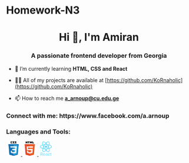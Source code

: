 # Homework-N3

<h1 align="center">Hi 👋, I'm Amiran</h1>
<h3 align="center">A passionate frontend developer from Georgia</h3>

- 🌱 I’m currently learning **HTML, CSS and React**

- 👨‍💻 All of my projects are available at [https://github.com/KoRnaholic](https://github.com/KoRnaholic)

- 📫 How to reach me **a_arnoup@cu.edu.ge**

<h3 align="left">Connect with me: https://www.facebook.com/a.arnoup</h3>
<p align="left">
</p>

<h3 align="left">Languages and Tools:</h3>
<p align="left"> <a href="https://www.w3schools.com/css/" target="_blank" rel="noreferrer"> <img src="https://raw.githubusercontent.com/devicons/devicon/master/icons/css3/css3-original-wordmark.svg" alt="css3" width="40" height="40"/> </a> <a href="https://www.w3.org/html/" target="_blank" rel="noreferrer"> <img src="https://raw.githubusercontent.com/devicons/devicon/master/icons/html5/html5-original-wordmark.svg" alt="html5" width="40" height="40"/> </a> <a href="https://reactjs.org/" target="_blank" rel="noreferrer"> <img src="https://raw.githubusercontent.com/devicons/devicon/master/icons/react/react-original-wordmark.svg" alt="react" width="40" height="40"/> </a> </p>
